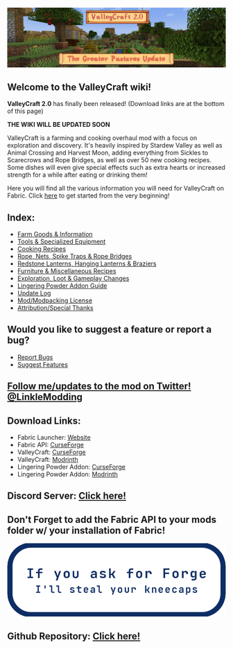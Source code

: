 ![](../wiki-images/banner_update_2.0.png)

## Welcome to the ValleyCraft wiki!

**ValleyCraft 2.0** has finally been released! (Download links are at the bottom of this page)

**THE WIKI WILL BE UPDATED SOON**

ValleyCraft is a farming and cooking overhaul mod with a focus on exploration and discovery. It's heavily inspired by Stardew Valley as well as Animal Crossing and Harvest Moon, adding everything from Sickles to Scarecrows and Rope Bridges, as well as over 50 new cooking recipes. Some dishes will even give special effects such as extra hearts or increased strength for a while after eating or drinking them!

Here you will find all the various information you will need for ValleyCraft on Fabric. Click [here](tools.md) to get started from the very beginning!

## Index:

* [Farm Goods & Information](farm_goods.md)
* [Tools & Specialized Equipment](tools.md)
* [Cooking Recipes](cook.md)
* [Rope, Nets, Spike Traps & Rope Bridges](bridges.md)
* [Redstone Lanterns, Hanging Lanterns & Braziers](lights.md)
* [Furniture & Miscellaneous Recipes](misc.md)
* [Exploration, Loot & Gameplay Changes](loot.md)
* [Lingering Powder Addon Guide](potion.md)
* [Update Log](update.md)
* [Mod/Modpacking License](license.md)
* [Attribution/Special Thanks](thanks.md)

## Would you like to suggest a feature or report a bug?
* [Report Bugs](https://github.com/ValleyCraft-Dev-Team/ValleyCraft/issues)
* [Suggest Features](https://github.com/ValleyCraft-Dev-Team/ValleyCraft/issues)

## [Follow me/updates to the mod on Twitter! @LinkleModding](https://twitter.com/LinkleModding)

## Download Links:

* Fabric Launcher: [Website](https://fabricmc.net/use/)
* Fabric API: [CurseForge](https://www.curseforge.com/minecraft/mc-mods/fabric-api/)
* ValleyCraft: [CurseForge](https://www.curseforge.com/minecraft/mc-mods/valleycraft)
* ValleyCraft: [Modrinth](https://modrinth.com/mod/valleycraft)
* Lingering Powder Addon: [CurseForge](https://www.curseforge.com/minecraft/mc-mods/valleycraft-addon-lingering-powder)
* Lingering Powder Addon: [Modrinth](https://modrinth.com/mod/valleycraft-addon-lingering-powder)

## Discord Server: [Click here!](https://discord.gg/kfpmJ5PtnF)

## Don't Forget to add the Fabric API to your mods folder w/ your installation of Fabric!

![](../wiki-images/niconicokneecaps.png)

## Github Repository: [Click here!](https://github.com/ValleyCraft-Dev-Team/ValleyCraft)


